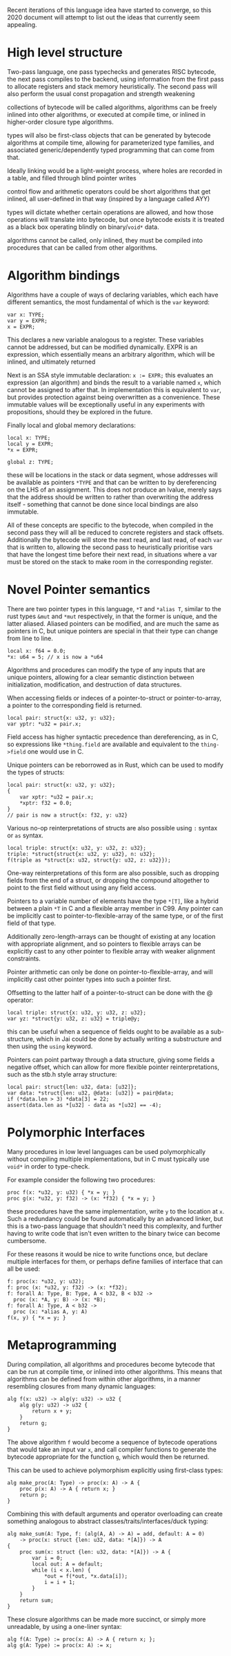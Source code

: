 Recent iterations of this language idea have started to converge, so this 2020
document will attempt to list out the ideas that currently seem appealing.

High level structure
====================

Two-pass language, one pass typechecks and generates RISC bytecode, the next
pass compiles to the backend, using information from the first pass to allocate
registers and stack memory heuristically. The second pass will also perform the
usual const propagation and strength weakening

collections of bytecode will be called algorithms, algorithms can be freely
inlined into other algorithms, or executed at compile time, or inlined in
higher-order closure type algorithms.

types will also be first-class objects that can be generated by bytecode
algorithms at compile time, allowing for parameterized type families, and
associated generic/dependently typed programming that can come from that.

Ideally linking would be a light-weight process, where holes are recorded in a
table, and filled through blind pointer writes

control flow and arithmetic operators could be short algorithms that get
inlined, all user-defined in that way (inspired by a language called AYY)

types will dictate whether certain operations are allowed, and how those
operations will translate into bytecode, but once bytecode exists it is treated
as a black box operating blindly on binary/`void*` data.

algorithms cannot be called, only inlined, they must be compiled into
procedures that can be called from other algorithms.

Algorithm bindings
==================

Algorithms have a couple of ways of declaring variables, which each have
different semantics, the most fundamental of which is the `var` keyword:
```
var x: TYPE;
var y = EXPR;
x = EXPR;
```
This declares a new variable analogous to a register. These variables cannot be
addressed, but can be modified dynamically. EXPR is an expression, which
essentially means an arbitrary algorithm, which will be inlined, and ultimately
returned

Next is an SSA style immutable declaration:
`x := EXPR;`
this evaluates an expression (an algorithm) and binds the result to a variable
named `x`, which cannot be assigned to after that. In implementation this is
equivalent to `var`, but provides protection against being overwritten as a
convenience. These immutable values will be exceptionally useful in any
experiments with propositions, should they be explored in the future.

Finally local and global memory declarations:
```
local x: TYPE;
local y = EXPR;
*x = EXPR;

global z: TYPE;
```
these will be locations in the stack or data segment, whose addresses will be
available as pointers `*TYPE` and that can be written to by dereferencing on
the LHS of an assignment. This does not produce an lvalue, merely says that the
address should be written to rather than overwriting the address itself -
something that cannot be done since local bindings are also immutable.

All of these concepts are specific to the bytecode, when compiled in the second
pass they will all be reduced to concrete registers and stack offsets.
Additionally the bytecode will store the next read, and last read, of each
`var` that is written to, allowing the second pass to heuristically prioritise
vars that have the longest time before their next read, in situations where a
var must be stored on the stack to make room in the corresponding register.

Novel Pointer semantics
=======================

There are two pointer types in this language, `*T` and `*alias T`, similar to
the rust types `&mut` and `*mut` respectively, in that the former is unique,
and the latter aliased. Aliased pointers can be modified, and are much the same
as pointers in C, but unique pointers are special in that their type can change
from line to line.

```
local x: f64 = 0.0;
*x: u64 = 5; // x is now a *u64
```

Algorithms and procedures can modify the type of any inputs that are unique
pointers, allowing for a clear semantic distinction between initialization,
modification, and destruction of data structures.

When accessing fields or indeces of a pointer-to-struct or pointer-to-array,
a pointer to the corresponding field is returned.

```
local pair: struct{x: u32, y: u32};
var yptr: *u32 = pair.x;
```

Field access has higher syntactic precedence than dereferencing, as in C, so
expressions like `*thing.field` are available and equivalent to the
`thing->field` one would use in C.

Unique pointers can be reborrowed as in Rust, which can be used to modify the
types of structs:

```
local pair: struct{x: u32, y: u32};
{
	var xptr: *u32 = pair.x;
	*xptr: f32 = 0.0;
}
// pair is now a struct{x: f32, y: u32}
```

Various no-op reinterpretations of structs are also possible using `:` syntax
or `as` syntax.

```
local triple: struct{x: u32, y: u32, z: u32};
triple: *struct{struct{x: u32, y: u32}, n: u32};
f(triple as *struct{x: u32, struct{y: u32, z: u32}});
```

One-way reinterpretations of this form are also possible, such as dropping
fields from the end of a struct, or dropping the compound altogether to point
to the first field without using any field access.

Pointers to a variable number of elements have the type `*[T]`, like a hybrid
between a plain `*T` in C and a flexible array member in C99. Any pointer can
be implicitly cast to pointer-to-flexible-array of the same type, or of the
first field of that type.

Additionally zero-length-arrays can be thought of existing at any location with
appropriate alignment, and so pointers to flexible arrays can be explicitly
cast to any other pointer to flexible array with weaker alignment constraints.

Pointer arithmetic can only be done on pointer-to-flexible-array, and will
implicitly cast other pointer types into such a pointer first.

Offsetting to the latter half of a pointer-to-struct can be done with the @
operator:
```
local triple: struct{x: u32, y: u32, z: u32};
var yz: *struct{y: u32, z: u32} = triple@y;
```
this can be useful when a sequence of fields ought to be available as a
sub-structure, which in Jai could be done by actually writing a substructure
and then using the `using` keyword.

Pointers can point partway through a data structure, giving some fields a
negative offset, which can allow for more flexible pointer reinterpretations,
such as the stb.h style array structure:
```
local pair: struct{len: u32, data: [u32]};
var data: *struct{len: u32, @data: [u32]} = pair@data;
if (*data.len > 3) *data[3] = 22;
assert(data.len as *[u32] - data as *[u32] == -4);
```

Polymorphic Interfaces
======================

Many procedures in low level languages can be used polymorphically without
compiling multiple implementations, but in C must typically use `void*` in
order to type-check.

For example consider the following two procedures:
```
proc f(x: *u32, y: u32) { *x = y; }
proc g(x: *u32, y: f32) -> (x: *f32) { *x = y; }
```
these procedures have the same implementation, write `y` to the location at
`x`. Such a redundancy could be found automatically by an advanced linker, but
this is a two-pass language that shouldn't need this complexity, and further
having to write code that isn't even written to the binary twice can become
cumbersome.

For these reasons it would be nice to write functions once, but declare
multiple interfaces for them, or perhaps define families of interface that can
all be used:
```
f: proc(x: *u32, y: u32);
f: proc (x: *u32, y: f32) -> (x: *f32);
f: forall A: Type, B: Type, A < b32, B < b32 ->
  proc (x: *A, y: B) -> (x: *B);
f: forall A: Type, A < b32 ->
  proc (x: *alias A, y: A)
f(x, y) { *x = y; }
```

Metaprogramming
===============

During compilation, all algorithms and procedures become bytecode that can be
run at compile time, or inlined into other algorithms. This means that
algorithms can be defined from within other algorithms, in a manner resembling
closures from many dynamic languages:
```
alg f(x: u32) -> alg(y: u32) -> u32 {
	alg g(y: u32) -> u32 {
		return x + y;
	}
	return g;
}
```
The above algorithm `f` would become a sequence of bytecode operations that
would take an input var `x`, and call compiler functions to generate the
bytecode appropriate for the function `g`, which would then be returned.

This can be used to achieve polymorphism explicitly using first-class types:
```
alg make_proc(A: Type) -> proc(x: A) -> A {
	proc p(x: A) -> A { return x; }
	return p;
}
```

Combining this with default arguments and operator overloading can create
something analogous to abstract classes/traits/interfaces/duck typing:
```
alg make_sum(A: Type, f: (alg(A, A) -> A) = add, default: A = 0)
	-> proc(x: struct {len: u32, data: *[A]}) -> A
{
	proc sum(x: struct {len: u32, data: *[A]}) -> A {
		var i = 0;
		local out: A = default;
		while (i < x.len) {
			*out = f(*out, *x.data[i]);
			i = i + 1;
		}
	}
	return sum;
}
```

These closure algorithms can be made more succinct, or simply more unreadable,
by using a one-liner syntax:
```
alg f(A: Type) := proc(x: A) -> A { return x; };
alg g(A: Type) := proc(x: A) := x;
```

